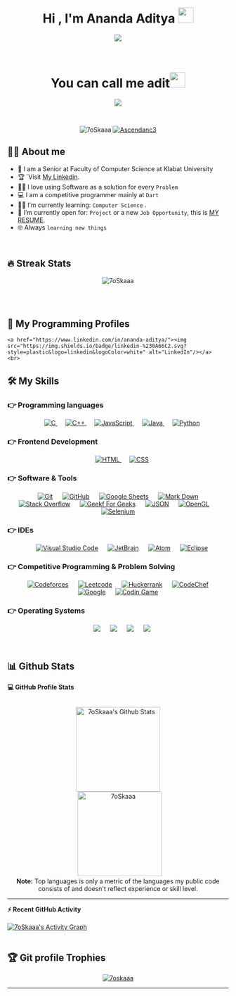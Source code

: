 <h1 align="center">Hi , I'm Ananda Aditya <img src="https://media.giphy.com/media/hvRJCLFzcasrR4ia7z/giphy.gif" width="35"></h1>
<p align="center">
  <a href="https://github.com/DenverCoder1/readme-typing-svg"><img src="https://readme-typing-svg.herokuapp.com?lines=Computer+Science+Student;Competitive+Programmer;Local Digital Aggregator+2021+Finalist;DS%20|%20Algorithms%20|%20OOP%20;Specialist%20on%20Codeforces;Division%202%20on%20Codechef%20(3%20Stars);6%20Kyu%20on%20Atcoder;Always%20learning%20new%20things&center=true&width=500&height=50"></a>
</p>


<br>


<h1 align="center">You can call me adit<img src="https://media.giphy.com/media/hvRJCLFzcasrR4ia7z/giphy.gif" width="35"></h1>
<p align="center">
  <a href="https://github.com/DenverCoder1/readme-typing-svg"><img src="https://readme-typing-svg.herokuapp.com?lines=Computer+Science+Student;Competitive+Programmer;Local Digital Aggregator+2021+Finalist;DS%20|%20Algorithms%20|%20OOP%20;Specialist%20on%20Codeforces;Division%202%20on%20Codechef%20(3%20Stars);6%20Kyu%20on%20Atcoder;Always%20learning%20new%20things&center=true&width=500&height=50"></a>
</p>


<br>

<p align="center"> 
	<img src="https://komarev.com/ghpvc/?username=Ascendanc3&label=Profile%20views&color=0e75b6&style=plastic" alt="7oSkaaa" /> 
	<a href = "https://commits.top/indonesia.html" target="_blank">
		<img src="https://enfsgag3ayy6w9q.m.pipedream.net/&style=plastic" alt="Ascendanc3" target="_blank"/> 
	</a>
</p>


## :sassy_man:  About me
- :school: I am a Senior at Faculty of Computer Science at Klabat University
- :trophy: `Visit [My Linkedin](https://linkedin.com/in/ananda-aditya).
- :technologist: I love using Software as a solution for every `Problem`
- :computer: I am a competitive programmer mainly at `Dart`
- :student: I’m currently learning: `Computer Science` .
- :thinking: I’m currently open for: `Project` or a new `Job Opportunity`, this is [MY RESUME](https://ananda-aditya.my.id).
- :nerd_face: Always `learning new things`

<br>

## 🔥 Streak Stats
<p align="center"><img src="https://github-readme-streak-stats.herokuapp.com/?user=7oSkaaa&theme=algolia" alt="7oSkaaa" /></p>

<br>
<br>


## 👀 My Programming Profiles


	<a href="https://www.linkedin.com/in/ananda-aditya/"><img src="https://img.shields.io/badge/linkedin-%230A66C2.svg?style=plastic&logo=linkedin&logoColor=white" alt="LinkedIn"/></a>
	<br>
	



## 🛠️ My Skills

### 👉 Programming languages

<p align="center"> 
  &emsp; 
  <a href="https://www.cprogramming.com/" target="_blank"> 
    <img alt="C" src="https://img.shields.io/badge/C%20-%232370ED.svg?style=plastic&logo=c&logoColor=white">
  </a> 
  &emsp;
  <a href="https://www.w3schools.com/cpp/" target="_blank"> 
    <img alt="C++" src="https://img.shields.io/badge/C++%20-%2300599C.svg?style=plastic&logo=c%2B%2B&logoColor=white">
  </a> 
  &emsp;
  <a href="https://developer.mozilla.org/en-US/docs/Web/JavaScript" target="_blank"> 
     <img alt="JavaScript" src="https://img.shields.io/badge/JavaScript%20-%23F7DF1E.svg?style=plastic&logo=javascript&logoColor=black">
   </a>
  &emsp;
  <a href="https://www.java.com" target="_blank"> 
    <img alt="Java" src="https://img.shields.io/badge/Java-%23007396.svg?style=plastic&logo=java&logoColor=white">
  </a>
  &emsp;
   <a href="https://www.python.org" target="_blank">
    <img alt="Python" src="https://img.shields.io/badge/Python%20-%2314354C.svg?style=plastic&logo=python&logoColor=white">
  </a>
</p>

### 👉 Frontend Development
<p align="center"> 
  &emsp; 
  <a href="https://www.w3.org/html/" target="_blank"> 
   <img alt="HTML" src="https://img.shields.io/badge/HTML5%20-%23E34F26.svg?style=plastic&logo=html5&logoColor=white">
  </a>   
  &emsp;
  <a href="https://www.w3schools.com/css/" target="_blank">
    <img alt="CSS" src="https://img.shields.io/badge/CSS%20-%231572B6.svg?style=plastic&logo=css3&logoColor=white">
  </a> 
</p>

 ### 👉 Software & Tools
 
<p align="center">
  &emsp;
    <a href="#"><img alt="Git" src="https://img.shields.io/badge/Git%20-%23F05033.svg?style=plastic&logo=git&logoColor=white"></a>
  &emsp;
    <a href="#"><img alt="GitHub" src="https://img.shields.io/badge/github-%23181717.svg?style=plastic&logo=github&logoColor=white"></a>
  &emsp;
    <a href="#"><img alt="Google Sheets" src="https://img.shields.io/badge/Google%20Sheets%20-%2334A853.svg?style=plastic&logo=google%20sheets&logoColor=white"></a>
  &emsp;
    <a href="#"><img alt="Mark Down" src="https://img.shields.io/badge/Markdown-000000?style=plastic&logo=markdown&logoColor=white"></a>
  &emsp;
    <a href="#"><img alt="Stack Overflow" src="https://img.shields.io/badge/-Stack%20Overflow-FE7A16?style=plastic&logo=stack-overflow&logoColor=white"></a>
  &emsp;
    <a href="#"><img alt="Geekf For Geeks" src="https://img.shields.io/badge/geeksforgeeks-%230F9D58.svg?style=plastic&logo=geeksforgeeks&logoColor=white"></a>
  &emsp;
    <a href="#"><img alt="JSON" img src="https://img.shields.io/badge/json-%23000000.svg?style=plastic&logo=json&logoColor=white"></a>
  &emsp;
    <a href="#"><img alt="OpenGL" src="https://img.shields.io/badge/opengl-%235586A4.svg?style=plastic&logo=opengl&logoColor=white"></a>
  &emsp;
    <a href="#"><img alt="Selenium" src="https://img.shields.io/badge/selenium-%2343B02A.svg?&style=plastic&logo=selenium&logoColor=white"></a>
</p>

 ### 👉 IDEs
 
<p align="center">
  &emsp;
    <a href="#"><img alt="Visual Studio Code" src="https://img.shields.io/badge/Visual%20Studio%20Code-0078d7.svg?style=plastic&logo=visual-studio-code&logoColor=white"></a>
  &emsp;
    <a href="#"><img alt="JetBrain" src="https://img.shields.io/badge/jetbrains-%23000000.svg?style=plastic&logo=jetbrains&logoColor=white" /></a>
  &emsp;
    <a href="#"><img alt="Atom" src="https://img.shields.io/badge/atom-%2366595C.svg?&style=plastic&logo=atom&logoColor=white" /></a>
  &emsp;
    <a href="#"><img alt="Eclipse" src="https://img.shields.io/badge/eclipse%20ide-%232C2255.svg?&style=plastic&logo=eclipse%20ide&logoColor=white" /></a>
</p>

 ### 👉 Competitive Programming & Problem Solving
 
<p align="center">
  &emsp;
    <a href="#"><img alt = "Codeforces" src="https://img.shields.io/badge/codeforces%20-%231F8ACB.svg?style=plastic&logo=codeforces&logoColor=white" /></a>	
  &emsp;
    <a href="#"><img alt = "Leetcode" src="https://img.shields.io/badge/leetcode%20-%23FFA116.svg?style=plastic&logo=leetcode&logoColor=black" /></a>
  &emsp;
    <a href="#"><img alt = "Huckerrank" src="https://img.shields.io/badge/hackerrank-%232EC866.svg?style=plastic&logo=hackerrank&logoColor=white" /></a>
  &emsp;
    <a href="#"><img alt = "CodeChef" src="https://img.shields.io/badge/codechef-%235B4638.svg?style=plastic&logo=codechef&logoColor=white" /></a>
  &emsp;
    <a href="#"><img alt = "Google" src="https://img.shields.io/badge/google-%234285F4.svg?style=plastic&logo=google&logoColor=white" /></a>
  &emsp;
    <a href="#"><img alt = "Codin Game" src="https://img.shields.io/badge/codingame-%23F2BB13.svg?&style=plastic&logo=codingame&logoColor=black" /></a>
</p>

 ### 👉 Operating Systems
 
<p align="center">
  &emsp;
    <a href="#"><img src="https://img.shields.io/badge/Linux-FCC624?style=plastic&logo=linux&logoColor=black"></a>
  &emsp;
    <a href="#"><img src="https://img.shields.io/badge/Ubuntu-E95420?style=plastic&logo=ubuntu&logoColor=white"></a>
  &emsp;
    <a href="#"><img src="https://img.shields.io/badge/Windows-0078D6?style=plastic&logo=windows&logoColor=white"></a>
  &emsp;
    <a href="#"><img src="https://img.shields.io/badge/pop!_os-%2348B9C7.svg?style=plastic&&logo=pop!_os&logoColor=white" /></a>	  
</p>

<br/>

## 📊 Github Stats



  <summary><b>💻 GitHub Profile Stats</b></summary>
  <br/>
  <p align="center">
    <a href="https://github.com/anuraghazra/github-readme-stats"><img alt="7oSkaaa's Github Stats" src="https://github-readme-stats.vercel.app/api?username=Ascendanc3&show_icons=true&count_private=true&theme=algolia" height="192px"/></a>
<br/>
  &nbsp;
	  <img src="https://github-readme-stats.vercel.app/api/top-langs?username=7oSkaaa&langs_count=10&show_icons=true&locale=en&layout=compact&theme=algolia" alt="7oSkaaa" height="192px"/>
  <br/>
  <b>Note:</b> Top languages is only a metric of the languages my public code consists of and doesn't reflect experience or skill level.
  </p>

----

  <summary><b>⚡ Recent GitHub Activity</b></summary>
  <br/>
   <a href="https://github.com/7oSkaaa"><img alt="7oSkaaa's Activity Graph" src="https://activity-graph.herokuapp.com/graph?username=7oSkaaa&custom_title=7oSkaaa's%20Contribution%20Graph&theme=react-dark" /></a>
  <br/>


<br/>

## :trophy: Git profile Trophies

<p align="center"> <a href="https://github.com/ryo-ma/github-profile-trophy"><img src="https://github-profile-trophy.vercel.app/?username=7oskaaa&layout=compact&theme=algolia" alt="7oskaaa" /></a> </p>

-----

